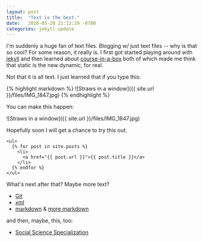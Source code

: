 ```yaml
---
layout: post
title:  "Text is the best."
date:   2016-05-20 21:12:29 -0700
categories: jekyll update
---
```

I'm suddenly a huge fan of text files. Blogging w/ just text files -- why is that so cool? For some reason, it really is. I first got started playing around with [jekyll](jekyllrb.com) and then learned about [course-in-a-box](http://howto.p2pu.org/) both of which made me think that static is the new dynamic, for real.

Not that it is all text. I just learned that if you type this:

{% highlight markdown %}
![Straws in a window]({{ site.url }}/files/IMG_1847.jpg)
{% endhighlight %}

You can make this happen:

![Straws in a window]({{ site.url }}/files/IMG_1847.jpg)

Hopefully soon I will get a chance to try this out:

```
<ul>
  {% for post in site.posts %}
    <li>
      <a href="{{ post.url }}">{{ post.title }}</a>
    </li>
  {% endfor %}
</ul>
```

What's next after that? Maybe more text?

* [Git](https://www.codecademy.com/learn/learn-git)
* [xml](http://www.w3schools.com/xml/default.asp)
* [markdown](http://www.markdowntutorial.com/) & [more markdown](https://github.com/adam-p/markdown-here/wiki/Markdown-Cheatsheet)

and then, maybe, this, too:

* [Social Science Specialization](https://www.coursera.org/specializations/social-science)

